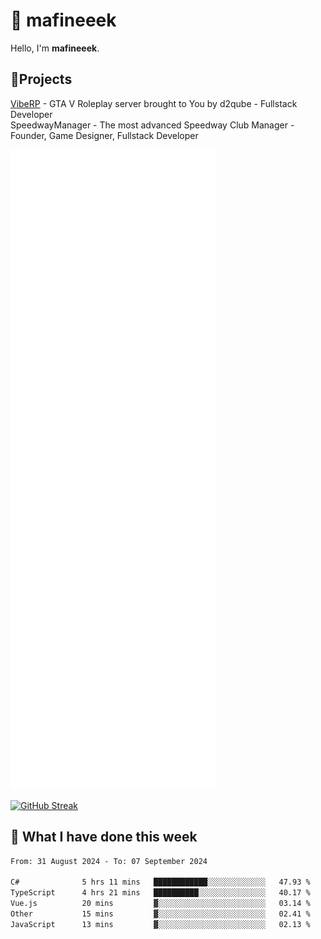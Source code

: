 # 👋 mafineeek
Hello, I'm **mafineeek**.

## 📝Projects

[VibeRP](https://v-rp.pl) - GTA V Roleplay server brought to You by d2qube - Fullstack Developer<br/>
SpeedwayManager - The most advanced Speedway Club Manager - Founder, Game Designer, Fullstack Developer


![](./github-metrics.svg)

[![GitHub Streak](https://streak-stats.demolab.com/?user=mafineeek)](https://git.io/streak-stats)

## 📰 What I have done this week
<!--START_SECTION:waka-->

```txt
From: 31 August 2024 - To: 07 September 2024

C#              5 hrs 11 mins   ████████████░░░░░░░░░░░░░   47.93 %
TypeScript      4 hrs 21 mins   ██████████░░░░░░░░░░░░░░░   40.17 %
Vue.js          20 mins         ▓░░░░░░░░░░░░░░░░░░░░░░░░   03.14 %
Other           15 mins         ▓░░░░░░░░░░░░░░░░░░░░░░░░   02.41 %
JavaScript      13 mins         ▓░░░░░░░░░░░░░░░░░░░░░░░░   02.13 %
```

<!--END_SECTION:waka-->
